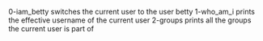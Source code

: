 0-iam_betty switches the current user to the user betty
1-who_am_i prints the effective username of the current user
2-groups prints all the groups the current user is part of
